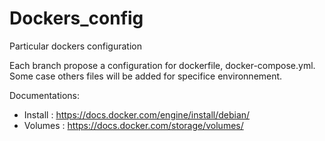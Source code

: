 # Dockers_config
Particular dockers configuration

Each branch propose a configuration for dockerfile, docker-compose.yml. 
Some case others files will be added for specifice environnement.


Documentations:
* Install : https://docs.docker.com/engine/install/debian/
* Volumes : https://docs.docker.com/storage/volumes/
